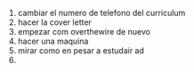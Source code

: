1. cambiar el numero de telefono del curriculum
2. hacer la cover letter
3. empezar com overthewire de nuevo
4. hacer una maquina
5. mirar como en pesar a estudair ad
6. 